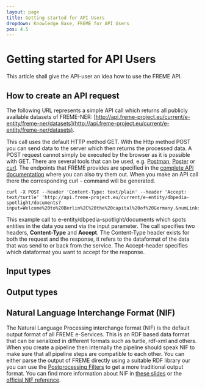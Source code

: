 ```yaml
---
layout: page
title: Getting started for API Users
dropdown: Knowledge Base, FREME for API Users
pos: 4.5
---
```


# Getting started for API Users

This article shall give the API-user an idea how to use the FREME API.

##  How to create an API request

The following URL represents a simple API call which returns all publicly available datasets of FREME-NER:
[http://api.freme-project.eu/current/e-entity/freme-ner/datasets](http://api.freme-project.eu/current/e-entity/freme-ner/datasets).


This call uses the default HTTP method GET. With the Http method POST you can send data to the server which then returns the processed data. A POST request cannot simply be executed by the browser as it is possible with GET. There are several tools that can be used, e.g. [Postman](https://www.getpostman.com/), [Poster](https://addons.mozilla.org/de/firefox/addon/poster/) or [curl](https://curl.haxx.se/).
The endpoints that FREME provides are specified in the [complete API documentation](../api-doc/full.html) where you can also try them out. When you make an API call there the corresponding curl - command will be generated. 

```
curl -X POST --header 'Content-Type: text/plain' --header 'Accept: text/turtle' 'http://api.freme-project.eu/current/e-entity/dbpedia-spotlight/documents?input=Welcome%20to%20Berlin%2C%20the%20capital%20of%20Germany.&numLinks=1&language=en&confidence=0.3'
```

This example call to e-entity/dbpedia-spotlight/documents which spots entities in the data you send via the input parameter. The call specifies two headers, **Content-Type** and **Accept**. The Content-Type header exists for both the request and the response, it refers to the dataformat of the data that was send to or back from the service. The Accept-header specifies which dataformat you want to accept for the response. 


## Input types 


## Output types


## Natural Language Interchange Format (NIF)

The Natural Language Processing interchange format (NIF) is the default output format of all FREME e-Services. This is an RDF based data format that can be serialized in different formats such as turtle, rdf-xml and others. When you create a pipeline then internally the pipeline should speak NIF to make sure that all pipeline steps are compatible to each other. You can either parse the output of FREME directly using a suitable
RDF library our you can use the [Postprocessing Filters](../freme-for-api-users/filtering.html) to get a more traditional output format. You can find more information about NIF in [these slides](http://de.slideshare.net/m1ci/nif-tutorial) or the [official NIF reference](http://persistence.uni-leipzig.org/nlp2rdf/specification/api.html).
